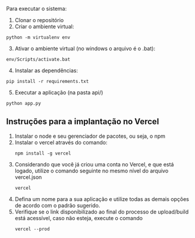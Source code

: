 Para executar o sistema:

1. Clonar o repositório
2. Criar o ambiente virtual:
```console
python -m virtualenv env
```
3. Ativar o ambiente virtual (no windows o arquivo é o .bat):
```console
env/Scripts/activate.bat
```
4. Instalar as dependências:
```console
pip install -r requirements.txt
```
5. Executar a aplicação (na pasta api/)
```console
python app.py
```



## Instruções para a implantação no Vercel

1. Instalar o node e seu gerenciador de pacotes, ou seja, o npm 
1. Instalar o vercel através do comando: 
    ```console 
    npm install -g vercel 
    ```
1. Considerando que você já criou uma conta no Vercel, e que
 está logado, utilize o comando seguinte no mesmo nível do arquivo vercel.json
    ```console 
    vercel
    ```
1. Defina um nome para a sua aplicação e utilize todas as demais opções de acordo com o padrão sugerido. 
1. Verifique se o link disponibilizado ao final do processo de upload/build está acessível, caso não esteja, execute o comando 
    ```console 
    vercel --prod 
    ```